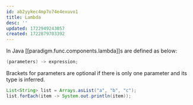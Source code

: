 ```yaml
---
id: ab2yykec4mp7o74e4exuvo1
title: Lambda
desc: ''
updated: 1722949243057
created: 1722879703392
---
```


In Java [[paradigm.func.components.lambda]]s are defined as below:

```java
(parameters) -> expression;
```

Brackets for parameters are optional if there is only one parameter and its type is inferred.


```java
List<String> list = Arrays.asList("a", "b", "c");
list.forEach(item -> System.out.println(item));
```
